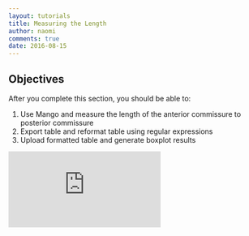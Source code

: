 ```yaml
---
layout: tutorials
title: Measuring the Length
author: naomi
comments: true
date: 2016-08-15
---
```


## Objectives

After you complete this section, you should be able to:

1. Use Mango and measure the length of the anterior commissure to posterior commissure
2. Export table and reformat table using regular expressions
3. Upload formatted table and generate boxplot results

<div class="embed-container">
  <iframe src="https://biabl.shinyapps.io/acpc/" style="border:none"></iframe>
</div>
